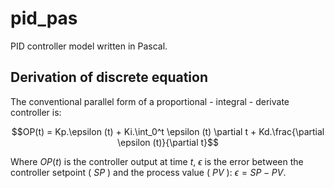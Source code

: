 # pid_pas
PID controller model written in Pascal.  

## Derivation of discrete equation
The conventional parallel form of a proportional - integral - derivate controller is:
```math
OP(t) = Kp.\epsilon (t) + Ki.\int_0^t \epsilon (t) \partial t + Kd.\frac{\partial \epsilon (t)}{\partial t}
```
Where $OP(t)$ is the controller output at time $t$, $\epsilon$ is the error between the controller setpoint ( $SP$ ) and the process value ( $PV$ ): $\epsilon = SP - PV$.
